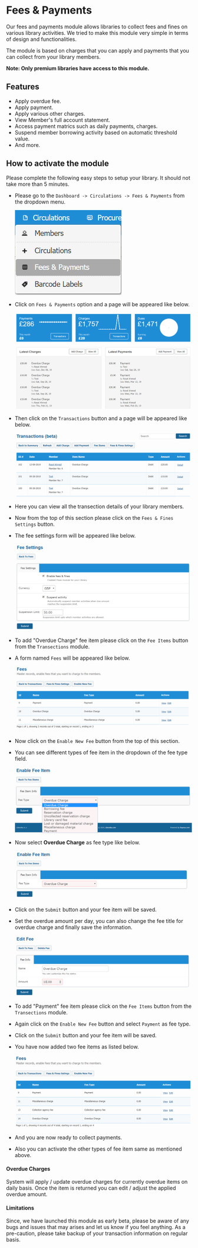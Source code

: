 # Fees & Payments

Our fees and payments module allows libraries to collect fees and fines on various library activities. We tried to make this module very simple in terms of design and functionalities.

The module is based on charges that you can apply and payments that you can collect from your library members.

**Note: Only premium libraries have access to this module.**

## Features

* Apply overdue fee.
* Apply payment.
* Apply various other charges.
* View Member's full account statement.
* Access payment matrics such as daily payments, charges.
* Suspend member borrowing activity based on automatic threshold value.
* And more.

## How to activate the module

Please complete the following easy steps to setup your library. It should not take more than 5 minutes.

* Please go to the `Dashboard -> Circulations -> Fees & Payments` from the dropdown menu.

	![Fees & Payments menu](img/fees-payments-menu.png)

* Click on `Fees & Payments` option and a page will be appeared like below.

	![Fees & Payments main page](img/fees-payments-main-page.png)

* Then click on the `Transactions` button and a page will be appeared like below.

	![Fees & Payments transactions module](img/fees-payments-transactions-module.png)

* Here you can view all the transection details of your library members.
* Now from the top of this section please click on the `Fees & Fines Settings` button.
* The fee settings form will be appeared like below.

	![Fees & Payments fee settings module](img/fees-payments-fee-settings-module.png)

* To add "Overdue Charge" fee item please click on the `Fee Items` button from the `Transections` module.
* A form named `Fees` will be appeared like below.

	![Fees & Payments fees module](img/fees-payments-fees-module.png)
 
* Now click on the `Enable New Fee` button from the top of this section.
* You can see different types of fee item in the dropdown of the fee type field.

	 ![Fees & Payments enable fee item](img/fees-payments-enable-fee-item.png)

* Now select **Overdue Charge** as fee type like below.

	![Fees & Payments enable overdue fee](img/fees-payments-enable-overdue-fee.png)

* Click on the `Submit` button and your fee item will be saved.
* Set the overdue amount per day, you can also change the fee title for overdue charge and finally save the information.

	![Fees & Payments edit fee item](img/fees-payments-edit-fee-item.png)
	
* To add "Payment" fee item please click on the `Fee Items` button from the `Transections` module.
* Again click on the `Enable New Fee` button and select `Payment` as fee type.
* Click on the `Submit` button and your fee item will be saved.
* You have now added two fee items as listed below.

	![Fees & Payments fees module2](img/fees-payments-fees-module2.png)

* And you are now ready to collect payments.
* Also you can activate the other types of fee item same as mentioned above.

#### Overdue Charges

System will apply / update overdue charges for currently overdue items on daily basis. Once the item is returned you can edit / adjust the applied overdue amount.

#### Limitations

Since, we have launched this module as early beta, please be aware of any bugs and issues that may arises and let us know if you feel anything. As a pre-caution, please take backup of your transaction information on regular basis.